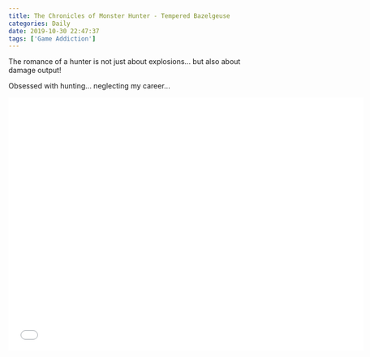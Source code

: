 ```yaml
---
title: The Chronicles of Monster Hunter - Tempered Bazelgeuse
categories: Daily
date: 2019-10-30 22:47:37
tags: ['Game Addiction']
---
```


The romance of a hunter is not just about explosions... but also about damage output!

Obsessed with hunting... neglecting my career...

<iframe src="//player.bilibili.com/player.html?aid=73777571&cid=126193394&page=1" width="700" height="500" scrolling="no" border="0" frameborder="no" framespacing="0" allowfullscreen="true"> </iframe>


<!-- Summary part -->
<!-- more -->
